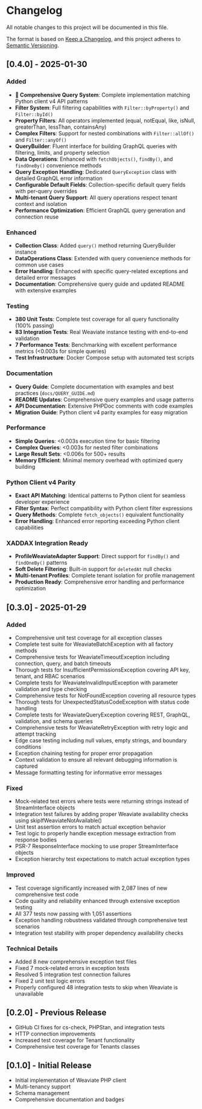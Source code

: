 # Changelog

All notable changes to this project will be documented in this file.

The format is based on [Keep a Changelog](https://keepachangelog.com/en/1.0.0/),
and this project adheres to [Semantic Versioning](https://semver.org/spec/v2.0.0.html).

## [0.4.0] - 2025-01-30

### Added
- **🎯 Comprehensive Query System**: Complete implementation matching Python client v4 API patterns
- **Filter System**: Full filtering capabilities with `Filter::byProperty()` and `Filter::byId()`
- **Property Filters**: All operators implemented (equal, notEqual, like, isNull, greaterThan, lessThan, containsAny)
- **Complex Filters**: Support for nested combinations with `Filter::allOf()` and `Filter::anyOf()`
- **QueryBuilder**: Fluent interface for building GraphQL queries with filtering, limits, and property selection
- **Data Operations**: Enhanced with `fetchObjects()`, `findBy()`, and `findOneBy()` convenience methods
- **Query Exception Handling**: Dedicated `QueryException` class with detailed GraphQL error information
- **Configurable Default Fields**: Collection-specific default query fields with per-query overrides
- **Multi-tenant Query Support**: All query operations respect tenant context and isolation
- **Performance Optimization**: Efficient GraphQL query generation and connection reuse

### Enhanced
- **Collection Class**: Added `query()` method returning QueryBuilder instance
- **DataOperations Class**: Extended with query convenience methods for common use cases
- **Error Handling**: Enhanced with specific query-related exceptions and detailed error messages
- **Documentation**: Comprehensive query guide and updated README with extensive examples

### Testing
- **380 Unit Tests**: Complete test coverage for all query functionality (100% passing)
- **83 Integration Tests**: Real Weaviate instance testing with end-to-end validation
- **7 Performance Tests**: Benchmarking with excellent performance metrics (<0.003s for simple queries)
- **Test Infrastructure**: Docker Compose setup with automated test scripts

### Documentation
- **Query Guide**: Complete documentation with examples and best practices (`docs/QUERY_GUIDE.md`)
- **README Updates**: Comprehensive query examples and usage patterns
- **API Documentation**: Extensive PHPDoc comments with code examples
- **Migration Guide**: Python client v4 parity examples for easy migration

### Performance
- **Simple Queries**: <0.003s execution time for basic filtering
- **Complex Queries**: <0.003s for nested filter combinations
- **Large Result Sets**: <0.006s for 500+ results
- **Memory Efficient**: Minimal memory overhead with optimized query building

### Python Client v4 Parity
- **Exact API Matching**: Identical patterns to Python client for seamless developer experience
- **Filter Syntax**: Perfect compatibility with Python client filter expressions
- **Query Methods**: Complete `fetch_objects()` equivalent functionality
- **Error Handling**: Enhanced error reporting exceeding Python client capabilities

### XADDAX Integration Ready
- **ProfileWeaviateAdapter Support**: Direct support for `findBy()` and `findOneBy()` patterns
- **Soft Delete Filtering**: Built-in support for `deletedAt` null checks
- **Multi-tenant Profiles**: Complete tenant isolation for profile management
- **Production Ready**: Comprehensive error handling and performance optimization

## [0.3.0] - 2025-01-29

### Added
- Comprehensive unit test coverage for all exception classes
- Complete test suite for WeaviateBatchException with all factory methods
- Comprehensive tests for WeaviateTimeoutException including connection, query, and batch timeouts
- Thorough tests for InsufficientPermissionsException covering API key, tenant, and RBAC scenarios
- Complete tests for WeaviateInvalidInputException with parameter validation and type checking
- Comprehensive tests for NotFoundException covering all resource types
- Thorough tests for UnexpectedStatusCodeException with status code handling
- Complete tests for WeaviateQueryException covering REST, GraphQL, validation, and schema queries
- Comprehensive tests for WeaviateRetryException with retry logic and attempt tracking
- Edge case testing including null values, empty strings, and boundary conditions
- Exception chaining testing for proper error propagation
- Context validation to ensure all relevant debugging information is captured
- Message formatting testing for informative error messages

### Fixed
- Mock-related test errors where tests were returning strings instead of StreamInterface objects
- Integration test failures by adding proper Weaviate availability checks using skipIfWeaviateNotAvailable()
- Unit test assertion errors to match actual exception behavior
- Test logic to properly handle exception message extraction from response bodies
- PSR-7 ResponseInterface mocking to use proper StreamInterface objects
- Exception hierarchy test expectations to match actual exception types

### Improved
- Test coverage significantly increased with 2,087 lines of new comprehensive test code
- Code quality and reliability enhanced through extensive exception testing
- All 377 tests now passing with 1,051 assertions
- Exception handling robustness validated through comprehensive test scenarios
- Integration test stability with proper dependency availability checks

### Technical Details
- Added 8 new comprehensive exception test files
- Fixed 7 mock-related errors in exception tests
- Resolved 5 integration test connection failures
- Fixed 2 unit test logic errors
- Properly configured 48 integration tests to skip when Weaviate is unavailable

## [0.2.0] - Previous Release
- GitHub CI fixes for cs-check, PHPStan, and integration tests
- HTTP connection improvements
- Increased test coverage for Tenant functionality
- Comprehensive test coverage for Tenants classes

## [0.1.0] - Initial Release
- Initial implementation of Weaviate PHP client
- Multi-tenancy support
- Schema management
- Comprehensive documentation and badges
